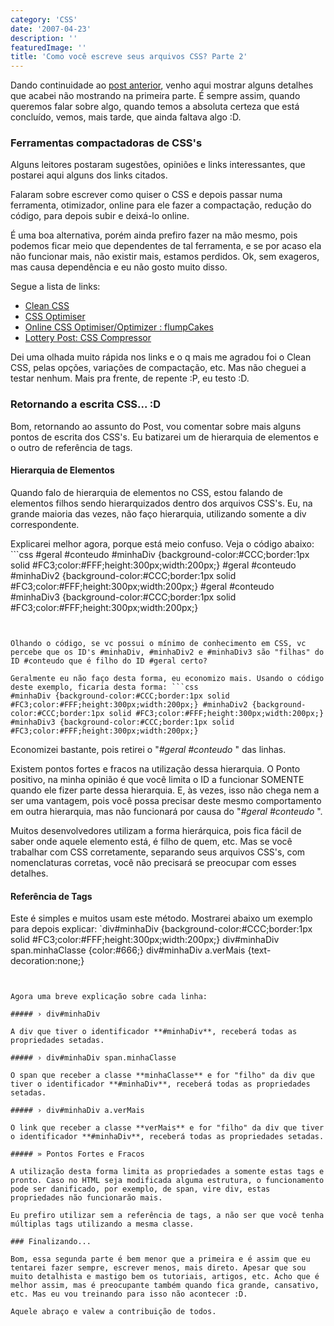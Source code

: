 ```yaml
---
category: 'CSS'
date: '2007-04-23'
description: ''
featuredImage: ''
title: 'Como você escreve seus arquivos CSS? Parte 2'
---
```


Dando continuidade ao [post anterior](/como-voce-escreve-seus-arquivos-css.html), venho aqui mostrar alguns detalhes que acabei não mostrando na primeira parte. É sempre assim, quando queremos falar sobre algo, quando temos a absoluta certeza que está concluído, vemos, mais tarde, que ainda faltava algo :D.

### Ferramentas compactadoras de CSS's

Alguns leitores postaram sugestões, opiniões e links interessantes, que postarei aqui alguns dos links citados.

Falaram sobre escrever como quiser o CSS e depois passar numa ferramenta, otimizador, online para ele fazer a compactação, redução do código, para depois subir e deixá-lo online.

É uma boa alternativa, porém ainda prefiro fazer na mão mesmo, pois podemos ficar meio que dependentes de tal ferramenta, e se por acaso ela não funcionar mais, não existir mais, estamos perdidos. Ok, sem exageros, mas causa dependência e eu não gosto muito disso.

Segue a lista de links:

- [Clean CSS](http://www.cleancss.com/)
- [CSS Optimiser](http://www.cssoptimiser.com/)
- [Online CSS Optimiser/Optimizer : flumpCakes](http://flumpcakes.co.uk/css/optimiser/)
- [Lottery Post: CSS Compressor](http://www.lotterypost.com/css-compress.asp)

Dei uma olhada muito rápida nos links e o q mais me agradou foi o Clean CSS, pelas opções, variações de compactação, etc. Mas não cheguei a testar nenhum. Mais pra frente, de repente :P, eu testo :D.

### Retornando a escrita CSS... :D

Bom, retornando ao assunto do Post, vou comentar sobre mais alguns pontos de escrita dos CSS's. Eu batizarei um de hierarquia de elementos e o outro de referência de tags.

#### Hierarquia de Elementos

Quando falo de hierarquia de elementos no CSS, estou falando de elementos filhos sendo hierarquizados dentro dos arquivos CSS's. Eu, na grande maioria das vezes, não faço hierarquia, utilizando somente a div correspondente.

Explicarei melhor agora, porque está meio confuso. Veja o código abaixo: ```css
#geral #conteudo #minhaDiv {background-color:#CCC;border:1px solid #FC3;color:#FFF;height:300px;width:200px;} #geral #conteudo #minhaDiv2 {background-color:#CCC;border:1px solid #FC3;color:#FFF;height:300px;width:200px;} #geral #conteudo #minhaDiv3 {background-color:#CCC;border:1px solid #FC3;color:#FFF;height:300px;width:200px;}

````


Olhando o código, se vc possui o mínimo de conhecimento em CSS, vc percebe que os ID's #minhaDiv, #minhaDiv2 e #minhaDiv3 são "filhas" do ID #conteudo que é filho do ID #geral certo?

Geralmente eu não faço desta forma, eu economizo mais. Usando o código deste exemplo, ficaria desta forma: ```css
#minhaDiv {background-color:#CCC;border:1px solid #FC3;color:#FFF;height:300px;width:200px;} #minhaDiv2 {background-color:#CCC;border:1px solid #FC3;color:#FFF;height:300px;width:200px;} #minhaDiv3 {background-color:#CCC;border:1px solid #FC3;color:#FFF;height:300px;width:200px;}
````

Economizei bastante, pois retirei o "_#geral #conteudo_ " das linhas.

Existem pontos fortes e fracos na utilização dessa hierarquia. O Ponto positivo, na minha opinião é que você limita o ID a funcionar SOMENTE quando ele fizer parte dessa hierarquia. E, às vezes, isso não chega nem a ser uma vantagem, pois você possa precisar deste mesmo comportamento em outra hierarquia, mas não funcionará por causa do "_#geral #conteudo_ ".

Muitos desenvolvedores utilizam a forma hierárquica, pois fica fácil de saber onde aquele elemento está, é filho de quem, etc. Mas se você trabalhar com CSS corretamente, separando seus arquivos CSS's, com nomenclaturas corretas, você não precisará se preocupar com esses detalhes.

#### Referência de Tags

Este é simples e muitos usam este método. Mostrarei abaixo um exemplo para depois explicar: `div#minhaDiv {background-color:#CCC;border:1px solid #FC3;color:#FFF;height:300px;width:200px;} div#minhaDiv span.minhaClasse {color:#666;} div#minhaDiv a.verMais {text-decoration:none;}

```


Agora uma breve explicação sobre cada linha:

##### › div#minhaDiv

A div que tiver o identificador **#minhaDiv**, receberá todas as propriedades setadas.

##### › div#minhaDiv span.minhaClasse

O span que receber a classe **minhaClasse** e for "filho" da div que tiver o identificador **#minhaDiv**, receberá todas as propriedades setadas.

##### › div#minhaDiv a.verMais

O link que receber a classe **verMais** e for "filho" da div que tiver o identificador **#minhaDiv**, receberá todas as propriedades setadas.

##### » Pontos Fortes e Fracos

A utilização desta forma limita as propriedades a somente estas tags e pronto. Caso no HTML seja modificada alguma estrutura, o funcionamento pode ser danificado, por exemplo, de span, vire div, estas propriedades não funcionarão mais.

Eu prefiro utilizar sem a referência de tags, a não ser que você tenha múltiplas tags utilizando a mesma classe.

### Finalizando...

Bom, essa segunda parte é bem menor que a primeira e é assim que eu tentarei fazer sempre, escrever menos, mais direto. Apesar que sou muito detalhista e mastigo bem os tutoriais, artigos, etc. Acho que é melhor assim, mas é preocupante também quando fica grande, cansativo, etc. Mas eu vou treinando para isso não acontecer :D.

Aquele abraço e valew a contribuição de todos.


```
